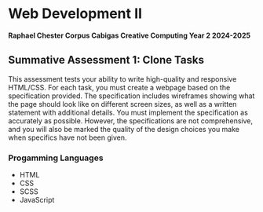 # Web Development II 

**Raphael Chester Corpus Cabigas Creative Computing Year 2 2024-2025**

## Summative Assessment 1: Clone Tasks

This assessment tests your ability to write high-quality and responsive HTML/CSS. For each task, you must create a webpage based on the specification provided. The specification includes wireframes showing what the page should look like on different screen sizes, as well as a written statement with additional details. You must implement the specification as accurately as possible. However, the specifications are not comprehensive, and you will also be marked the quality of the design choices you make when specifics have not been given.

### Progamming Languages
- HTML
- CSS
- SCSS
- JavaScript